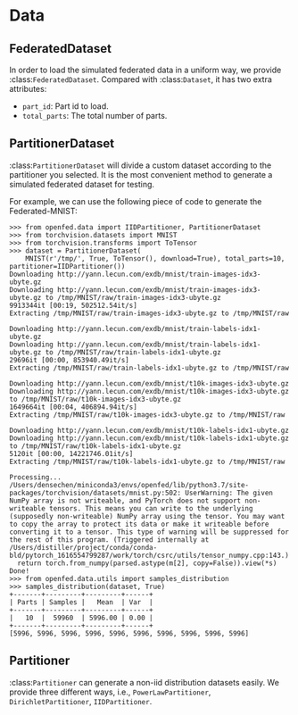 # Data

## FederatedDataset

In order to load the simulated federated data in a uniform way, we provide :class:`FederatedDataset`. Compared with :class:`Dataset`, it has two extra attributes:

- `part_id`: Part id to load.
- `total_parts`: The total number of parts.

## PartitionerDataset

:class:`PartitionerDataset` will divide a custom dataset according to the partitioner you selected. It is the most convenient method to generate a simulated federated dataset for testing.

For example, we can use the following piece of code to generate the Federated-MNIST:

```shell
>>> from openfed.data import IIDPartitioner, PartitionerDataset
>>> from torchvision.datasets import MNIST
>>> from torchvision.transforms import ToTensor
>>> dataset = PartitionerDataset(
    MNIST(r'/tmp/', True, ToTensor(), download=True), total_parts=10, partitioner=IIDPartitioner())
Downloading http://yann.lecun.com/exdb/mnist/train-images-idx3-ubyte.gz
Downloading http://yann.lecun.com/exdb/mnist/train-images-idx3-ubyte.gz to /tmp/MNIST/raw/train-images-idx3-ubyte.gz
9913344it [00:19, 502512.54it/s]
Extracting /tmp/MNIST/raw/train-images-idx3-ubyte.gz to /tmp/MNIST/raw

Downloading http://yann.lecun.com/exdb/mnist/train-labels-idx1-ubyte.gz
Downloading http://yann.lecun.com/exdb/mnist/train-labels-idx1-ubyte.gz to /tmp/MNIST/raw/train-labels-idx1-ubyte.gz
29696it [00:00, 853940.49it/s]
Extracting /tmp/MNIST/raw/train-labels-idx1-ubyte.gz to /tmp/MNIST/raw

Downloading http://yann.lecun.com/exdb/mnist/t10k-images-idx3-ubyte.gz
Downloading http://yann.lecun.com/exdb/mnist/t10k-images-idx3-ubyte.gz to /tmp/MNIST/raw/t10k-images-idx3-ubyte.gz
1649664it [00:04, 406894.94it/s]
Extracting /tmp/MNIST/raw/t10k-images-idx3-ubyte.gz to /tmp/MNIST/raw

Downloading http://yann.lecun.com/exdb/mnist/t10k-labels-idx1-ubyte.gz
Downloading http://yann.lecun.com/exdb/mnist/t10k-labels-idx1-ubyte.gz to /tmp/MNIST/raw/t10k-labels-idx1-ubyte.gz
5120it [00:00, 14221746.01it/s]
Extracting /tmp/MNIST/raw/t10k-labels-idx1-ubyte.gz to /tmp/MNIST/raw

Processing...
/Users/densechen/miniconda3/envs/openfed/lib/python3.7/site-packages/torchvision/datasets/mnist.py:502: UserWarning: The given NumPy array is not writeable, and PyTorch does not support non-writeable tensors. This means you can write to the underlying (supposedly non-writeable) NumPy array using the tensor. You may want to copy the array to protect its data or make it writeable before converting it to a tensor. This type of warning will be suppressed for the rest of this program. (Triggered internally at  /Users/distiller/project/conda/conda-bld/pytorch_1616554799287/work/torch/csrc/utils/tensor_numpy.cpp:143.)
  return torch.from_numpy(parsed.astype(m[2], copy=False)).view(*s)
Done!
>>> from openfed.data.utils import samples_distribution
>>> samples_distribution(dataset, True)
+-------+---------+---------+------+
| Parts | Samples |   Mean  | Var  |
+-------+---------+---------+------+
|   10  |  59960  | 5996.00 | 0.00 |
+-------+---------+---------+------+
[5996, 5996, 5996, 5996, 5996, 5996, 5996, 5996, 5996, 5996]
```

## Partitioner

:class:`Partitioner` can generate a non-iid distribution datasets easily. We provide three different ways, i.e., `PowerLawPartitioner`, `DirichletPartitioner`, `IIDPartitioner`.
